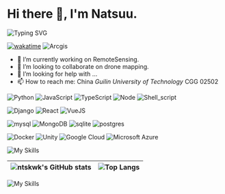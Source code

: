 # Hi there 👋, I'm Natsuu.

![Typing SVG](https://readme-typing-svg.demolab.com/?lines=你好，世界！)

[![wakatime](https://wakatime.com/badge/user/0d828a63-5780-433f-b906-4120cb07fc2e.svg)](https://wakatime.com/@0d828a63-5780-433f-b906-4120cb07fc2e) ![Arcgis](https://img.shields.io/badge/arcgis-white.svg?logo=arcgis)

- 🔭 I’m currently working on RemoteSensing.
- 👯 I’m looking to collaborate on drone mapping.
- 🤔 I’m looking for help with ...
- 📫 How to reach me: China *Guilin University of Technology* CGG 02502

![Python](https://img.shields.io/badge/Python-14354C.svg?logo=python&logoColor=white) ![JavaScript](https://img.shields.io/badge/JavaScript-323330.svg?logo=javascript&logoColor=F7DF1E) ![TypeScript](https://img.shields.io/badge/TypeScript-007ACC.svg?logo=typescript&logoColor=white) ![Node](https://img.shields.io/badge/Node.js-43853D.svg?logo=node.js&logoColor=white) ![Shell_script](https://img.shields.io/badge/Shell_script-121011.svg?logo=gnu-bash&logoColor=white) 

![Django](https://img.shields.io/badge/Django-092E20.svg?logo=django&logoColor=white) ![React](https://img.shields.io/badge/React-20232a.svg?logo=react&logoColor=61DAFB) ![VueJS](https://img.shields.io/badge/Vue.js-35495e.svg?logo=vue.js&logoColor=4FC08D) 

![mysql](https://img.shields.io/badge/mysql-00000f.svg?logo=mysql&logoColor=white) ![MongoDB](https://img.shields.io/badge/MongoDB-4ea94b.svg?logo=mongodb&logoColor=white) ![sqlite](https://img.shields.io/badge/sqlite-07405e.svg?logo=sqlite&logoColor=white) ![postgres](https://img.shields.io/badge/postgres-316192.svg?logo=postgresql&logoColor=white)

![Docker](https://img.shields.io/badge/Docker-2496ED?logo=docker&logoColor=white) ![Unity](https://img.shields.io/badge/Unity-100000.svg?logo=unity&logoColor=white) ![Google Cloud](https://img.shields.io/badge/Google%20Cloud-4285F4?logo=google-cloud&logoColor=white)  ![Microsoft Azure](https://img.shields.io/badge/Microsoft%20Azure-0089D6?logo=microsoft-azure&logoColor=white) 

![My Skills](https://skillicons.dev/icons?i=mint,ubuntu&theme=dark)

| ![ntskwk's GitHub stats](https://github-readme-stats.vercel.app/api?username=ntskwk&show_icons=true&theme=tokyonight&count_private=true) | ![Top Langs](https://github-readme-stats.vercel.app/api/wakatime?username=natsukawa&theme=transparent&hide_border=true&layout=compact&langs_count=10) |
| ------------- | ------------- |

![My Skills](https://skillicons.dev/icons?i=pr,ps,ae,blender,notion&theme=light)
